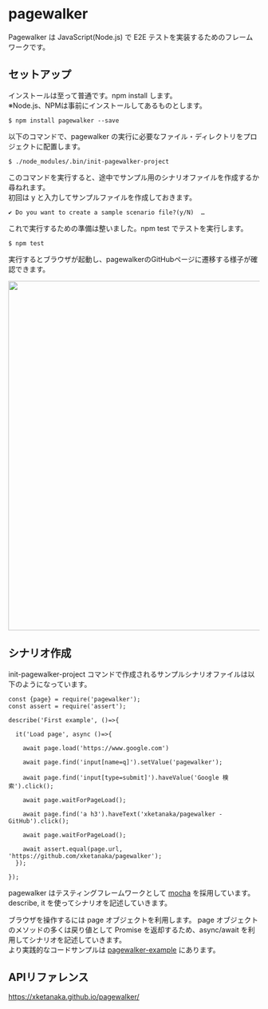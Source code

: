 # pagewalker

Pagewalker は JavaScript(Node.js) で E2E テストを実装するためのフレームワークです。

## セットアップ

インストールは至って普通です。npm install します。  
※Node.js、NPMは事前にインストールしてあるものとします。

```
$ npm install pagewalker --save
```

以下のコマンドで、pagewalker の実行に必要なファイル・ディレクトリをプロジェクトに配置します。

```
$ ./node_modules/.bin/init-pagewalker-project
```

このコマンドを実行すると、途中でサンプル用のシナリオファイルを作成するか尋ねれます。  
初回は y と入力してサンプルファイルを作成しておきます。

```
✔ Do you want to create a sample scenario file?(y/N)  …
```

これで実行するための準備は整いました。npm test でテストを実行します。

```
$ npm test
```

実行するとブラウザが起動し、pagewalkerのGitHubページに遷移する様子が確認できます。

<img src="https://xketanaka.github.io/pagewalker/image/pagewalker_example.png" width="700px" >

## シナリオ作成

init-pagewalker-project コマンドで作成されるサンプルシナリオファイルは以下のようになっています。

```
const {page} = require('pagewalker');
const assert = require('assert');

describe('First example', ()=>{

  it('Load page', async ()=>{

    await page.load('https://www.google.com')

    await page.find('input[name=q]').setValue('pagewalker');

    await page.find('input[type=submit]').haveValue('Google 検索').click();

    await page.waitForPageLoad();

    await page.find('a h3').haveText('xketanaka/pagewalker - GitHub').click();

    await page.waitForPageLoad();

    await assert.equal(page.url, 'https://github.com/xketanaka/pagewalker');
  });

});
```

pagewalker はテスティングフレームワークとして [mocha](https://mochajs.org/) を採用しています。  
describe, it を使ってシナリオを記述していきます。  

ブラウザを操作するには page オブジェクトを利用します。
page オブジェクトのメソッドの多くは戻り値として Promise を返却するため、async/await を利用してシナリオを記述していきます。  
より実践的なコードサンプルは [pagewalker-example](https://github.com/xketanaka/pagewalker-example) にあります。

## APIリファレンス

https://xketanaka.github.io/pagewalker/
